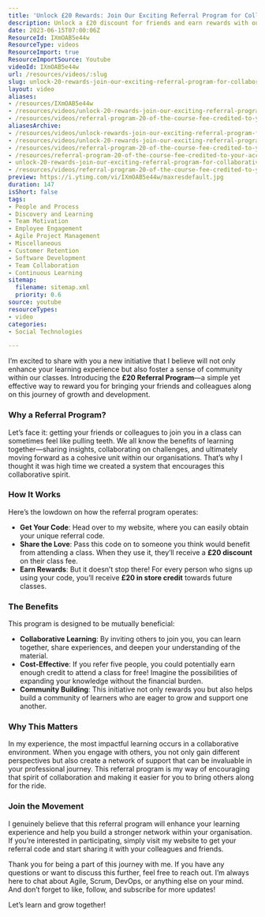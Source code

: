 ```yaml
---
title: 'Unlock £20 Rewards: Join Our Exciting Referral Program for Collaborative Learning!'
description: Unlock a £20 discount for friends and earn rewards with our new Referral Program! Join us in fostering a collaborative learning community today!
date: 2023-06-15T07:00:06Z
ResourceId: IXmOAB5e44w
ResourceType: videos
ResourceImport: true
ResourceImportSource: Youtube
videoId: IXmOAB5e44w
url: /resources/videos/:slug
slug: unlock-20-rewards-join-our-exciting-referral-program-for-collaborative-learning
layout: video
aliases:
- /resources/IXmOAB5e44w
- /resources/videos/unlock-20-rewards-join-our-exciting-referral-program-for-collaborative-learning
- /resources/videos/referral-program-20-of-the-course-fee-credited-to-your-account
aliasesArchive:
- /resources/videos/unlock-rewards-join-our-exciting-referral-program-for-collaborative-learning
- /resources/videos/unlock-20-rewards-join-our-exciting-referral-program-for-collaborative-learning
- /resources/videos/referral-program-20-of-the-course-fee-credited-to-your-account-
- /resources/referral-program-20-of-the-course-fee-credited-to-your-account-
- unlock-20-rewards-join-our-exciting-referral-program-for-collaborative-learning
- /resources/videos/referral-program-20-of-the-course-fee-credited-to-your-account
preview: https://i.ytimg.com/vi/IXmOAB5e44w/maxresdefault.jpg
duration: 147
isShort: false
tags:
- People and Process
- Discovery and Learning
- Team Motivation
- Employee Engagement
- Agile Project Management
- Miscellaneous
- Customer Retention
- Software Development
- Team Collaboration
- Continuous Learning
sitemap:
  filename: sitemap.xml
  priority: 0.6
source: youtube
resourceTypes:
- video
categories:
- Social Technologies

---
```

I’m excited to share with you a new initiative that I believe will not only enhance your learning experience but also foster a sense of community within our classes. Introducing the **£20 Referral Program**—a simple yet effective way to reward you for bringing your friends and colleagues along on this journey of growth and development.

### Why a Referral Program?

Let’s face it: getting your friends or colleagues to join you in a class can sometimes feel like pulling teeth. We all know the benefits of learning together—sharing insights, collaborating on challenges, and ultimately moving forward as a cohesive unit within our organisations. That’s why I thought it was high time we created a system that encourages this collaborative spirit.

### How It Works

Here’s the lowdown on how the referral program operates:

- **Get Your Code**: Head over to my website, where you can easily obtain your unique referral code.
- **Share the Love**: Pass this code on to someone you think would benefit from attending a class. When they use it, they’ll receive a **£20 discount** on their class fee.
- **Earn Rewards**: But it doesn’t stop there! For every person who signs up using your code, you’ll receive **£20 in store credit** towards future classes. 

### The Benefits

This program is designed to be mutually beneficial:

- **Collaborative Learning**: By inviting others to join you, you can learn together, share experiences, and deepen your understanding of the material.
- **Cost-Effective**: If you refer five people, you could potentially earn enough credit to attend a class for free! Imagine the possibilities of expanding your knowledge without the financial burden.
- **Community Building**: This initiative not only rewards you but also helps build a community of learners who are eager to grow and support one another.

### Why This Matters

In my experience, the most impactful learning occurs in a collaborative environment. When you engage with others, you not only gain different perspectives but also create a network of support that can be invaluable in your professional journey. This referral program is my way of encouraging that spirit of collaboration and making it easier for you to bring others along for the ride.

### Join the Movement

I genuinely believe that this referral program will enhance your learning experience and help you build a stronger network within your organisation. If you’re interested in participating, simply visit my website to get your referral code and start sharing it with your colleagues and friends.

Thank you for being a part of this journey with me. If you have any questions or want to discuss this further, feel free to reach out. I’m always here to chat about Agile, Scrum, DevOps, or anything else on your mind. And don’t forget to like, follow, and subscribe for more updates!

Let’s learn and grow together!
